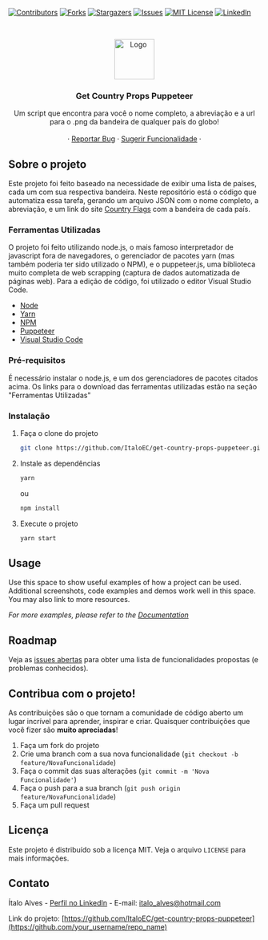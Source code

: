 <!--
*** Thanks for checking out the Best-README-Template. If you have a suggestion
*** that would make this better, please fork the repo and create a pull request
*** or simply open an issue with the tag "enhancement".
*** Thanks again! Now go create something AMAZING! :D
-->

<!-- PROJECT SHIELDS -->
<!--
*** I'm using markdown "reference style" links for readability.
*** Reference links are enclosed in brackets [ ] instead of parentheses ( ).
*** See the bottom of this document for the declaration of the reference variables
*** for contributors-url, forks-url, etc. This is an optional, concise syntax you may use.
*** https://www.markdownguide.org/basic-syntax/#reference-style-links
-->

[![Contributors][contributors-shield]][contributors-url]
[![Forks][forks-shield]][forks-url]
[![Stargazers][stars-shield]][stars-url]
[![Issues][issues-shield]][issues-url]
[![MIT License][license-shield]][license-url]
[![LinkedIn][linkedin-shield]][linkedin-url]

<!-- PROJECT LOGO -->
<br />
<p align="center">
  <a href="https://github.com/ItaloEC/get-country-props-puppeteer">
    <img src="https://www.countryflags.io/BR/shiny/64.png" alt="Logo" width="80" height="80">
  </a>

  <h3 align="center">Get Country Props Puppeteer</h3>

  <p align="center">
    Um script que encontra para você o nome completo, a abreviação e a url para o .png da bandeira de qualquer país do globo! 
    <br />
    <br />
    ·
    <a href="https://github.com/ItaloEC/get-country-props-puppeteer/issues">Reportar Bug</a>
    ·
    <a href="https://github.com/ItaloEC/get-country-props-puppeteer/issues">Sugerir Funcionalidade</a> 
        ·
  </p>
</p>

## Sobre o projeto

Este projeto foi feito baseado na necessidade de exibir uma lista de países, cada um com sua respectiva bandeira. Neste repositório está o código que automatiza essa tarefa, gerando um arquivo JSON com o nome completo, a abreviação, e um link do site <a href='https://www.countryflags.io/' >Country Flags</a> com a bandeira de cada país.

### Ferramentas Utilizadas

O projeto foi feito utilizando node.js, o mais famoso interpretador de javascript fora de navegadores, o gerenciador de pacotes yarn (mas também poderia ter sido utilizado o NPM), e o puppeteer.js, uma biblioteca muito completa de web scrapping (captura de dados automatizada de páginas web). Para a edição de código, foi utilizado o editor Visual Studio Code.

- [Node](https://nodejs.org/en/)
- [Yarn](https://yarnpkg.com/)
- [NPM](https://www.npmjs.com/)
- [Puppeteer](https://pptr.dev/)
- [Visual Studio Code](https://code.visualstudio.com/)

### Pré-requisitos

É necessário instalar o node.js, e um dos gerenciadores de pacotes citados acima. Os links para o download das ferramentas utilizadas estão na seção "Ferramentas Utilizadas"

### Instalação

1. Faça o clone do projeto
   ```sh
   git clone https://github.com/ItaloEC/get-country-props-puppeteer.git
   ```
2. Instale as dependências
   ```sh
   yarn
   ```
   ou
   ```sh
   npm install
   ```
3. Execute o projeto
   ```sh
   yarn start
   ```

<!-- USAGE EXAMPLES -->

## Usage

Use this space to show useful examples of how a project can be used. Additional screenshots, code examples and demos work well in this space. You may also link to more resources.

_For more examples, please refer to the [Documentation](https://example.com)_

<!-- ROADMAP -->

## Roadmap

Veja as [issues abertas](https://github.com/ItaloEC/get-country-props-puppeteer/issues) para obter uma lista de funcionalidades propostas (e problemas conhecidos).

<!-- CONTRIBUTING -->

## Contribua com o projeto!

As contribuições são o que tornam a comunidade de código aberto um lugar incrível para aprender, inspirar e criar. Quaisquer contribuições que você fizer são **muito apreciadas**!

1. Faça um fork do projeto
2. Crie uma branch com a sua nova funcionalidade (`git checkout -b feature/NovaFuncionalidade`)
3. Faça o commit das suas alterações (`git commit -m 'Nova Funcionalidade'`)
4. Faça o push para a sua branch (`git push origin feature/NovaFuncionalidade`)
5. Faça um pull request

<!-- LICENSE -->

## Licença

Este projeto é distribuído sob a licença MIT. Veja o arquivo `LICENSE` para mais informações.

<!-- CONTACT -->

## Contato

Ítalo Alves - [Perfil no LinkedIn][linkedin-url] - E-mail: italo_alves@hotmail.com

Link do projeto: [https://github.com/ItaloEC/get-country-props-puppeteer](https://github.com/your_username/repo_name)

<!-- ACKNOWLEDGEMENTS -->

[contributors-shield]: https://img.shields.io/github/contributors/ItaloEC/get-country-props-puppeteer.svg?style=for-the-badge
[contributors-url]: https://github.com/ItaloEC/get-country-props-puppeteer/graphs/contributors
[forks-shield]: https://img.shields.io/github/forks/ItaloEC/get-country-props-puppeteer.svg?style=for-the-badge
[forks-url]: https://github.com/ItaloEC/get-country-props-puppeteer/network/members
[stars-shield]: https://img.shields.io/github/stars/ItaloEC/get-country-props-puppeteer.svg?style=for-the-badge
[stars-url]: https://github.com/ItaloEC/get-country-props-puppeteer/stargazers
[issues-shield]: https://img.shields.io/github/issues/ItaloEC/get-country-props-puppeteer.svg?style=for-the-badge
[issues-url]: https://github.com/ItaloEC/get-country-props-puppeteer/issues
[license-shield]: https://img.shields.io/github/license/ItaloEC/get-country-props-puppeteer.svg?style=for-the-badge
[license-url]: https://github.com/ItaloEC/get-country-props-puppeteer/blob/master/LICENSE.txt
[linkedin-shield]: https://img.shields.io/badge/-LinkedIn-black.svg?style=for-the-badge&logo=linkedin&colorB=555
[linkedin-url]: https://www.linkedin.com/in/italo-alves-8037129a/
